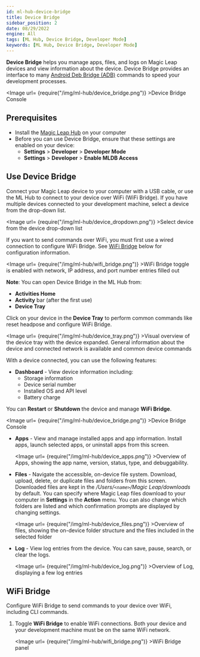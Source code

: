 ```yaml
---
id: ml-hub-device-bridge
title: Device Bridge
sidebar_position: 2
date: 08/29/2022
engine: All
tags: [ML Hub, Device Bridge, Developer Mode]
keywords: [ML Hub, Device Bridge, Developer Mode]
---
```



**Device Bridge** helps you manage apps, files, and logs on Magic Leap devices and view information about the device. Device Bridge provides an interface to many [Android Deb Bridge (ADB)](https://developer.android.com/studio/command-line/adb) commands to speed your development processes.

<Image url= {require("/img/ml-hub/device_bridge.png")} >Device Bridge Console</Image>

## Prerequisites

- Install the [Magic Leap Hub](https://developer.magicleap.cloud/downloads) on your computer
- Before you can use Device Bridge, ensure that these settings are enabled on your device:
  - **Settings** > **Developer** > **Developer Mode**
  - **Settings** > **Developer** > **Enable MLDB Access**

## Use Device Bridge

Connect your Magic Leap device to your computer with a USB cable, or use the ML Hub to connect to your device over WiFi (WiFi Bridge). If you have multiple devices connected to your development machine, select a device from the drop-down list.

<Image url= {require("/img/ml-hub/device_dropdown.png")} >Select device from the device drop-down list</Image>

If you want to send commands over WiFi, you must first use a wired connection to configure WiFi Bridge. See [WiFi Bridge](#wifi-bridge) below for configuration information.

<Image url= {require("/img/ml-hub/wifi_bridge.png")} >WiFi Bridge toggle is enabled with network, IP address, and port number entries filled out</Image>

**Note**: You can open Device Bridge in the ML Hub from:

- **Activities Home**
- **Activity** bar (after the first use)
- **Device Tray**

Click on your device in the **Device Tray** to perform common commands like reset headpose and configure WiFi Bridge.

<Image url= {require("/img/ml-hub/device_tray.png")} >Visual overview of the device tray with the device expanded. General information about the device and connected network is available and common device commands</Image>

With a device connected, you can use the following features:

- **Dashboard** - View device information including:
  - Storage information
  - Device serial number
  - Installed OS and API level
  - Battery charge

You can **Restart** or **Shutdown** the device and manage **WiFi Bridge**.

<Image url= {require("/img/ml-hub/device_bridge.png")} >Device Bridge Console</Image>

- **Apps** - View and manage installed apps and app information. Install apps, launch selected apps, or uninstall apps from this screen.

   <Image url= {require("/img/ml-hub/device_apps.png")} >Overview of Apps, showing the app name, version, status, type, and debuggability.</Image>

- **Files** - Navigate the accessible, on-device file system. Download, upload, delete, or duplicate files and folders from this screen. Downloaded files are kept in the */Users/`<name>`/Magic Leap/downloads* by default. You can specify where Magic Leap files download to your computer in **Settings** in the **Action** menu. You can also change which folders are listed and which confirmation prompts are displayed by changing settings.

   <Image url= {require("/img/ml-hub/device_files.png")} >Overview of files, showing the on-device folder structure and the files included in the selected folder</Image>

- **Log** - View log entries from the device. You can save, pause, search, or clear the logs.

   <Image url= {require("/img/ml-hub/device_log.png")} >Overview of Log, displaying a few log entries</Image>

## WiFi Bridge

Configure WiFi Bridge to send commands to your device over WiFi, including CLI commands.

1. Toggle **WiFi Bridge** to enable WiFi connections. Both your device and your development machine must be on the same WiFi network.

   <Image url= {require("/img/ml-hub/wifi_bridge.png")} >WiFi Bridge panel</Image>
